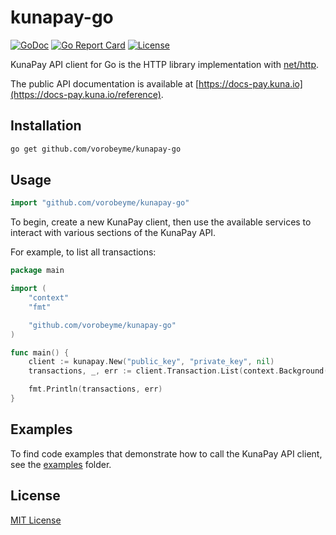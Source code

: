 # kunapay-go

[![GoDoc](https://godoc.org/github.com/vorobeyme/kunapay-go?status.svg)](https://godoc.org/github.com/vorobeyme/kunapay-go)
[![Go Report Card](https://goreportcard.com/badge/github.com/vorobeyme/kunapay-go)](https://goreportcard.com/report/github.com/vorobeyme/kunapay-go)
[![License](https://img.shields.io/badge/license-MIT-blue.svg)](./LICENSE)

KunaPay API client for Go is the HTTP library implementation with [net/http](https://pkg.go.dev/net/http).

The public API documentation is available at [https://docs-pay.kuna.io](https://docs-pay.kuna.io/reference).

## Installation
```bash
go get github.com/vorobeyme/kunapay-go
```

## Usage

```go
import "github.com/vorobeyme/kunapay-go"
```

To begin, create a new KunaPay client, then use the available services to interact with various sections of the KunaPay API.

For example, to list all transactions:
```go
package main

import (
    "context"
    "fmt"

    "github.com/vorobeyme/kunapay-go"
)

func main() {
    client := kunapay.New("public_key", "private_key", nil)
    transactions, _, err := client.Transaction.List(context.Background(), &kunapay.TransactionListOpts{})

    fmt.Println(transactions, err)
}
```

## Examples

To find code examples that demonstrate how to call the KunaPay API client, see the [examples](/examples/) folder.


## License

[MIT License](./LICENSE)